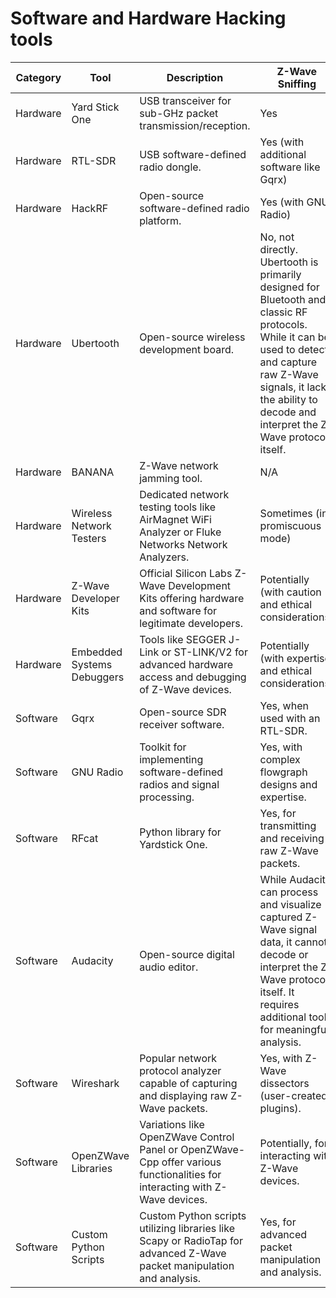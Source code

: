 # Software and Hardware Hacking tools

| Category | Tool                   | Description                                                                                                         | Z-Wave Sniffing |
|----------|------------------------|---------------------------------------------------------------------------------------------------------------------|-----------------|
| Hardware | Yard Stick One         | USB transceiver for sub-GHz packet transmission/reception.                                                         | Yes             |
| Hardware | RTL-SDR                | USB software-defined radio dongle.                                                                                  | Yes (with additional software like Gqrx) |
| Hardware | HackRF                 | Open-source software-defined radio platform.                                                                        | Yes (with GNU Radio) |
| Hardware | Ubertooth              | Open-source wireless development board.                                                                             | No, not directly. Ubertooth is primarily designed for Bluetooth and classic RF protocols. While it can be used to detect and capture raw Z-Wave signals, it lacks the ability to decode and interpret the Z-Wave protocol itself. |
| Hardware | BANANA                 | Z-Wave network jamming tool.                                                                                        | N/A             |
| Hardware | Wireless Network Testers | Dedicated network testing tools like AirMagnet WiFi Analyzer or Fluke Networks Network Analyzers.                  | Sometimes (in promiscuous mode) |
| Hardware | Z-Wave Developer Kits | Official Silicon Labs Z-Wave Development Kits offering hardware and software for legitimate developers.           | Potentially (with caution and ethical considerations) |
| Hardware | Embedded Systems Debuggers | Tools like SEGGER J-Link or ST-LINK/V2 for advanced hardware access and debugging of Z-Wave devices.              | Potentially (with expertise and ethical considerations) |
| Software | Gqrx                   | Open-source SDR receiver software.                                                                                  | Yes, when used with an RTL-SDR. |
| Software | GNU Radio              | Toolkit for implementing software-defined radios and signal processing.                                             | Yes, with complex flowgraph designs and expertise. |
| Software | RFcat                  | Python library for Yardstick One.                                                                                   | Yes, for transmitting and receiving raw Z-Wave packets. |
| Software | Audacity               | Open-source digital audio editor.                                                                                   | While Audacity can process and visualize captured Z-Wave signal data, it cannot decode or interpret the Z-Wave protocol itself. It requires additional tools for meaningful analysis. |
| Software | Wireshark              | Popular network protocol analyzer capable of capturing and displaying raw Z-Wave packets.                           | Yes, with Z-Wave dissectors (user-created plugins). |
| Software | OpenZWave Libraries    | Variations like OpenZWave Control Panel or OpenZWave-Cpp offer various functionalities for interacting with Z-Wave devices. | Potentially, for interacting with Z-Wave devices. |
| Software | Custom Python Scripts  | Custom Python scripts utilizing libraries like Scapy or RadioTap for advanced Z-Wave packet manipulation and analysis. | Yes, for advanced packet manipulation and analysis. |


